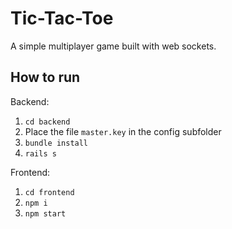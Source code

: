 Tic-Tac-Toe
===========

A simple multiplayer game built with web sockets.

How to run
----------

Backend:
1. `cd backend`
2. Place the file `master.key` in the config subfolder
3. `bundle install`
4. `rails s`

Frontend:
1. `cd frontend`
2. `npm i`
3. `npm start`

